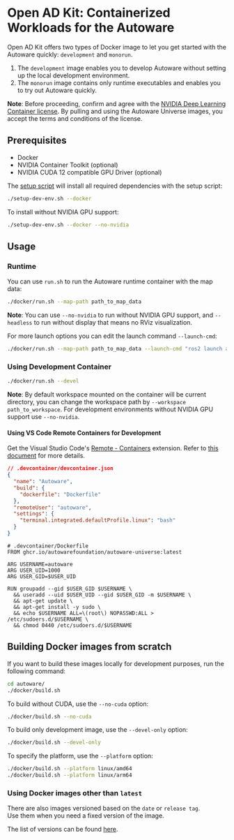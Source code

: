 # Open AD Kit: Containerized Workloads for the Autoware

Open AD Kit offers two types of Docker image to let you get started with the Autoware quickly: `development` and `monorun`.

1. The `development` image enables you to develop Autoware without setting up the local development environment.
2. The `monorun` image contains only runtime executables and enables you to try out Autoware quickly.

**Note**: Before proceeding, confirm and agree with the [NVIDIA Deep Learning Container license](https://developer.nvidia.com/ngc/nvidia-deep-learning-container-license). By pulling and using the Autoware Universe images, you accept the terms and conditions of the license.

## Prerequisites

- Docker
- NVIDIA Container Toolkit (optional)
- NVIDIA CUDA 12 compatible GPU Driver (optional)

The [setup script](../setup-dev-env.sh) will install all required dependencies with the setup script:

```bash
./setup-dev-env.sh --docker
```

To install without NVIDIA GPU support:

```bash
./setup-dev-env.sh --docker --no-nvidia
```

## Usage

### Runtime

You can use `run.sh` to run the Autoware runtime container with the map data:

```bash
./docker/run.sh --map-path path_to_map_data
```

**Note**: You can use `--no-nvidia` to run without NVIDIA GPU support, and `--headless` to run without display that means no RViz visualization.

For more launch options you can edit the launch command `--launch-cmd`:

```bash
./docker/run.sh --map-path path_to_map_data --launch-cmd "ros2 launch autoware_launch autoware.launch.xml map_path:=/autoware_map vehicle_model:=sample_vehicle sensor_model:=sample_sensor_kit"
```

### Using Development Container

```bash
./docker/run.sh --devel
```

**Note**: By default workspace mounted on the container will be current directory, you can change the workspace path by `--workspace path_to_workspace`. For development environments without NVIDIA GPU support use `--no-nvidia`.

#### Using VS Code Remote Containers for Development

Get the Visual Studio Code's [Remote - Containers](https://marketplace.visualstudio.com/items?itemName=ms-vscode-remote.remote-containers) extension.
Refer to [this document](https://code.visualstudio.com/remote/advancedcontainers/add-nonroot-user) for more details.

```json
// .devcontainer/devcontainer.json
{
  "name": "Autoware",
  "build": {
    "dockerfile": "Dockerfile"
  },
  "remoteUser": "autoware",
  "settings": {
    "terminal.integrated.defaultProfile.linux": "bash"
  }
}
```

```docker
# .devcontainer/Dockerfile
FROM ghcr.io/autowarefoundation/autoware-universe:latest

ARG USERNAME=autoware
ARG USER_UID=1000
ARG USER_GID=$USER_UID

RUN groupadd --gid $USER_GID $USERNAME \
  && useradd --uid $USER_UID --gid $USER_GID -m $USERNAME \
  && apt-get update \
  && apt-get install -y sudo \
  && echo $USERNAME ALL=\(root\) NOPASSWD:ALL > /etc/sudoers.d/$USERNAME \
  && chmod 0440 /etc/sudoers.d/$USERNAME
```

## Building Docker images from scratch

If you want to build these images locally for development purposes, run the following command:

```bash
cd autoware/
./docker/build.sh
```

To build without CUDA, use the `--no-cuda` option:

```bash
./docker/build.sh --no-cuda
```

To build only development image, use the `--devel-only` option:

```bash
./docker/build.sh --devel-only
```

To specify the platform, use the `--platform` option:

```bash
./docker/build.sh --platform linux/amd64
./docker/build.sh --platform linux/arm64
```

### Using Docker images other than `latest`

There are also images versioned based on the `date` or `release tag`.  
Use them when you need a fixed version of the image.

The list of versions can be found [here](https://github.com/autowarefoundation/autoware/packages).
